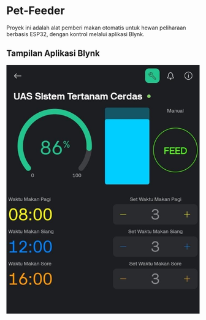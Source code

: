 # Pet-Feeder

Proyek ini adalah alat pemberi makan otomatis untuk hewan peliharaan berbasis ESP32, dengan kontrol melalui aplikasi Blynk.

## Tampilan Aplikasi Blynk

![Tampilan Blynk](https://github.com/Sahal29-blip/Pet-Feeder/raw/main/Tampilan%20Aplikasi%20Blynk.jpeg)
